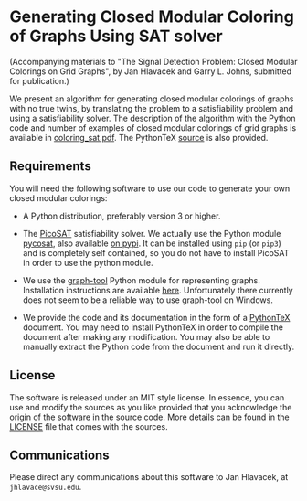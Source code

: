 # Generating Closed Modular Coloring of Graphs Using SAT solver

(Accompanying materials to "The Signal Detection Problem: Closed Modular
Colorings on Grid Graphs", by Jan Hlavacek and Garry L. Johns, submitted for
publication.)

We present an algorithm for generating closed modular colorings of graphs with
no true twins, by translating the problem to a satisfiability problem and using
a satisfiability solver.  The description of the algorithm with the Python code
and number of examples of closed modular colorings of grid graphs is available
in [coloring_sat.pdf](coloring_sat.pdf).  The PythonTeX [source](coloring_sat.tex) is also provided.

## Requirements

You will need the following software to use our code to generate your own
closed modular colorings:

- A Python distribution, preferably version 3 or higher.

- The [PicoSAT](http://fmv.jku.at/picosat/) satisfiability solver.  We actually
  use the Python module [pycosat](https://github.com/ContinuumIO/pycosat), also
  available [on pypi](https://pypi.python.org/pypi/pycosat).  It can be
  installed using `pip` (or `pip3`) and is completely self contained, so you do
  not have to install PicoSAT in order to use the python module.

- We use the [graph-tool](https://graph-tool.skewed.de/) Python module for
  representing graphs.  Installation instructions are available [here](https://git.skewed.de/count0/graph-tool/wikis/installation-instructions#native-installation).  Unfortunately there currently does not seem to be a reliable way to use graph-tool on Windows.

- We provide the code and its documentation in the form of a
  [PythonTeX](https://github.com/gpoore/pythontex) document.  You may need to
  install PythonTeX in order to compile the document after making any
  modification.  You may also be able to manually extract the Python code from
  the document and run it directly.

## License

The software is released under an MIT style license. In essence, you can use and modify the
sources as you like provided that you acknowledge the origin of the software in
the source code. More details can be found in the [LICENSE](LICENSE) file that comes with
the sources.

## Communications

Please direct any communications about this software to Jan Hlavacek, at
`jhlavace@svsu.edu`.
